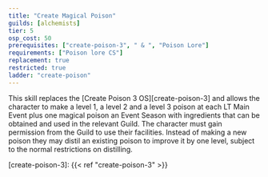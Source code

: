 ```yaml
---
title: "Create Magical Poison"
guilds: [alchemists]
tier: 5
osp_cost: 50
prerequisites: ["create-poison-3", " & ", "Poison Lore"]
requirements: ["Poison lore CS"]
replacement: true
restricted: true
ladder: "create-poison"
---
```

This skill replaces the [Create Poison 3 OS][create-poison-3] and allows the character to make a level 1, a level 2 and a level 3 poison at each LT Main Event plus one magical poison an Event Season with ingredients that can be obtained and used in the relevant Guild. The character must gain permission from the Guild to use their facilities. Instead of making a new poison they may distil an existing poison to improve it by one level, subject to the normal restrictions on distilling.

[create-poison-3]: {{< ref "create-poison-3" >}}